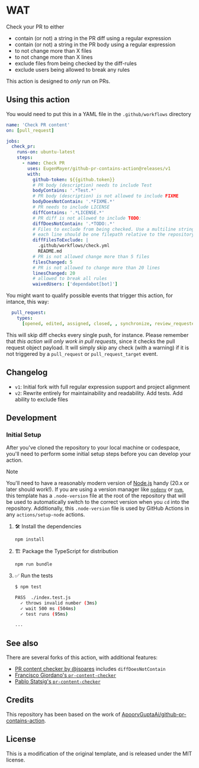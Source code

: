 # WAT

Check your PR to either

- contain (or not) a string in the PR diff using a regular expression
- contain (or not) a string in the PR body using a regular expression
- to not change more than X files
- to not change more than X lines
- exclude files from being checked by the diff-rules
- exclude users being allowed to break any rules

This action is designed to _only_ run on PRs.

## Using this action

You would need to put this in a YAML file in the `.github/workflows` directory

```yaml
name: 'Check PR content'
on: [pull_request]

jobs:
  check_pr:
    runs-on: ubuntu-latest
    steps:
      - name: Check PR
        uses: EugenMayer/github-pr-contains-action@releases/v1
        with:
          github-token: ${{github.token}}
          # PR body (description) needs to include Test
          bodyContains: '.*Test.*'
          # PR body (description) is not allowed to include FIXME
          bodyDoesNotContain: '.*FIXME.*'
          # PR needs to include LICENSE
          diffContains: '.*LICENSE.*'
          # PR diff is not allowed to include TODO:
          diffDoesNotContain: '.*TODO:.*'
          # Files to exclude from being checked. Use a multiline string,
          # each line should be one filepath relative to the repository root
          diffFilesToExclude: |
            .github/workflows/check.yml
            README.md
          # PR is not allowed change more than 5 files
          filesChanged: 5
          # PR is not allowed to change more than 20 lines
          linesChanged: 20
          # allowed to break all rules
          waivedUsers: ['dependabot[bot]']
```

You might want to qualify possible events that trigger this action, for intance, this way:

```yaml
  pull_request:
    types:
      [opened, edited, assigned, closed, , synchronize, review_requested, ready_for_review]
```

This will skip diff checks every single push, for instance. Please remember that _this action will only work in pull
requests_, since it checks the pull request object payload. It will simply skip any check (with a warning) if it is not
triggered by a `pull_request` or `pull_request_target` event.


## Changelog

- `v1`: Initial fork with full regular expression support and project alignment
- `v2`: Rewrite entirely for maintainability and readability. Add tests. Add ability to exclude files

## Development

### Initial Setup

After you've cloned the repository to your local machine or codespace, you'll need to perform some initial setup steps
before you can develop your action.

> [!NOTE]
>
> You'll need to have a reasonably modern version of [Node.js](https://nodejs.org) handy (20.x or later should work!).
> If you are using a version manager like [`nodenv`](https://github.com/nodenv/nodenv) or
> [`nvm`](https://github.com/nvm-sh/nvm), this template has a `.node-version` file at the root of the repository that
> will be used to automatically switch to the correct version when you `cd` into the repository. Additionally, this
> `.node-version` file is used by GitHub Actions in any `actions/setup-node` actions.

1. :hammer_and_wrench: Install the dependencies

   ```bash
   npm install
   ```

1. :building_construction: Package the TypeScript for distribution

   ```bash
   npm run bundle
   ```

1. :white_check_mark: Run the tests

   ```bash
   $ npm test

   PASS  ./index.test.js
     ✓ throws invalid number (3ms)
     ✓ wait 500 ms (504ms)
     ✓ test runs (95ms)

   ...
   ```

## See also

There are several forks of this action, with additional features:

- [PR content checker by @jsoares](https://github.com/jsoares/gh-pr-content-checker/) includes `diffDoesNotContain`
- [Francisco Giordano's `pr-content-checker`](https://github.com/francesco-giordano/gh-pr-content-checker)
- [Pablo Statsig's `pr-content-checker`](https://github.com/pablo-statsig/gh-pr-content-checker/)

## Credits

This repository has been based on the work of
[ApoorvGuptaAi/github-pr-contains-action](https://github.com/ApoorvGuptaAi/github-pr-contains-action).

## License

This is a modification of the original template, and is released under the MIT license.
